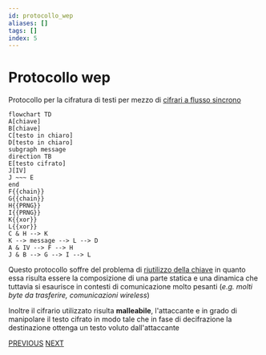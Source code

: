 ```yaml
---
id: protocollo_wep
aliases: []
tags: []
index: 5
---
```


# Protocollo wep

Protocollo per la cifratura di testi per mezzo di [cifrari a flusso sincrono](cifrari_simmetrici.md#CIFRARI%20A%20FLUSSO)

```mermaid
flowchart TD
A[chiave]
B[chiave]
C[testo in chiaro]
D[testo in chiaro]
subgraph message
direction TB
E[testo cifrato]
J[IV]
J ~~~ E
end
F{{chain}}
G{{chain}}
H{{PRNG}}
I{{PRNG}}
K{{xor}}
L{{xor}}
C & H --> K
K --> message --> L --> D
A & IV --> F --> H
J & B --> G --> I --> L
```

Questo protocollo soffre del problema di [riutilizzo della chiave](cifrari_simmetrici.md#RIUTILIZZO%20DELLE%20CHIAVI) in quanto essa risulta essere la composizione di una parte statica e una dinamica che tuttavia si esaurisce in contesti di comunicazione molto pesanti (*e.g. molti byte da trasferire, comunicazioni wireless*)

Inoltre il cifrario utilizzato risulta **malleabile**, l'attaccante  e in grado di manipolare il testo cifrato in modo tale che in fase di decifrazione la destinazione ottenga un testo voluto dall'attaccante

[PREVIOUS](cifrari_simmetrici.md) [NEXT](sicurezza_informazione/chiavi.md)